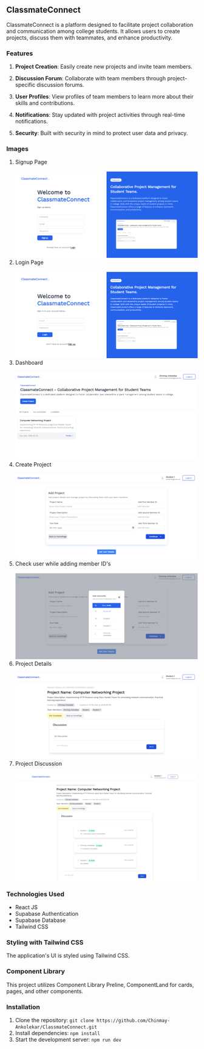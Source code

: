 ## ClassmateConnect

ClassmateConnect is a platform designed to facilitate project collaboration and communication among college students. It allows users to create projects, discuss them with teammates, and enhance productivity.

### Features

 1. **Project Creation**:
   Easily create new projects and invite team members.

 2. **Discussion Forum**:
   Collaborate with team members through project-specific discussion forums.

 3. **User Profiles**:
   View profiles of team members to learn more about their skills and contributions.

 4. **Notifications**:
   Stay updated with project activities through real-time notifications.

 5. **Security**:
   Built with security in mind to protect user data and privacy.

### Images 
1. Signup Page
   <br/>
   <br/>
   ![signup-page](src/images/signup.png)
2. Login Page
   <br/>
   <br/>
   ![login](src/images/login.png)
3. Dashboard
   <br/>
   <br/>
   ![dashboard](src/images/dashboard.png)
4. Create Project
   <br/>
   <br/>
   ![login](src/images/createProject.png)
5. Check user while adding member ID's
   <br/>
   <br/>
   ![login](src/images/userDetails.png)
6. Project Details
   <br/>
   <br/>
   ![login](src/images/projectDetails.png)
7. Project Discussion
   <br/>
   <br/>
   ![login](src/images/projectDiscussion.png)

### Technologies Used
- React JS
- Supabase Authentication
- Supabase Database 
- Tailwind CSS

### Styling with Tailwind CSS
   
The application's UI is styled using Tailwind CSS.

### Component Library

This project utilizes Component Library Preline, ComponentLand for cards, pages, and other components. 

### Installation
1. Clone the repository: `git clone https://github.com/Chinmay-Ankolekar/ClassmateConnect.git` 
2. Install dependencies: `npm install`
4. Start the development server: `npm run dev`
